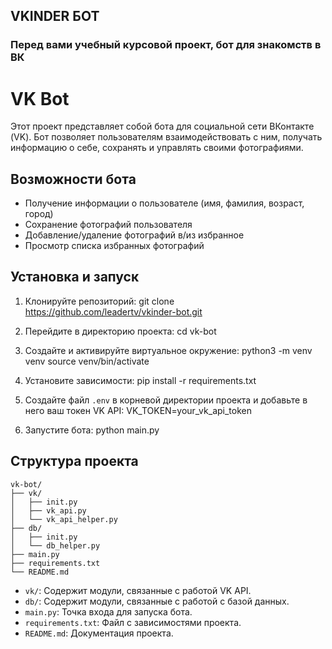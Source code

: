 ## VKINDER БОТ 
### Перед вами учебный курсовой проект, бот для знакомств в ВК

# VK Bot

Этот проект представляет собой бота для социальной сети ВКонтакте (VK). Бот позволяет пользователям взаимодействовать с ним, получать информацию о себе, сохранять и управлять своими фотографиями.

## Возможности бота

- Получение информации о пользователе (имя, фамилия, возраст, город)
- Сохранение фотографий пользователя
- Добавление/удаление фотографий в/из избранное
- Просмотр списка избранных фотографий

## Установка и запуск

1. Клонируйте репозиторий:
git clone https://github.com/leadertv/vkinder-bot.git

2. Перейдите в директорию проекта:
cd vk-bot

3. Создайте и активируйте виртуальное окружение:
python3 -m venv venv
source venv/bin/activate

4. Установите зависимости:
pip install -r requirements.txt

5. Создайте файл `.env` в корневой директории проекта и добавьте в него ваш токен VK API:
VK_TOKEN=your_vk_api_token

6. Запустите бота:
python main.py

## Структура проекта
```
vk-bot/
├── vk/
│   ├── init.py
│   ├── vk_api.py
│   └── vk_api_helper.py
├── db/
│   ├── init.py
│   └── db_helper.py
├── main.py
├── requirements.txt
└── README.md
```

- `vk/`: Содержит модули, связанные с работой VK API.
- `db/`: Содержит модули, связанные с работой с базой данных.
- `main.py`: Точка входа для запуска бота.
- `requirements.txt`: Файл с зависимостями проекта.
- `README.md`: Документация проекта.
